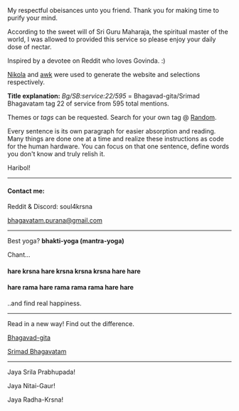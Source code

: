 <!--
.. title: About
.. slug: about
.. date: 2019-08-15 23:30:51 UTC-04:00
.. tags: 
.. category: 
.. link: 
.. description: 
.. type: text
-->

My respectful obeisances unto you friend. Thank you for making time to purify your mind.

According to the sweet will of Sri Guru Maharaja, the spiritual master of the world, I was allowed to provided this service so please enjoy your daily dose of nectar.

Inspired by a devotee on Reddit who loves Govinda. :)

[Nikola](http://www.getnikola.com) and [awk](http://matt.might.net/articles/sculpting-text/) were used to generate the website and selections respectively.

**Title explanation:** *Bg/SB:service:22/595* = Bhagavad-gita/Srimad Bhagavatam tag 22 of service from 595 total mentions. 

Themes or *tags* can be requested. Search for your own tag @ [Random](../../srch.app/index.html).

Every sentence is its own paragraph for easier absorption and reading. Many things are done one at a time and realize these instructions as code for the human hardware. You can focus on that one sentence, define words you don't know and truly relish it.

Haribol!

---

#### Contact me: 

Reddit & Discord: soul4krsna 

[bhagavatam.purana@gmail.com](mailto:bhagavatam.purana@gmail.com)

---

Best yoga? **bhakti-yoga (mantra-yoga)**

Chant...

#### hare krsna hare krsna krsna krsna hare hare

#### hare rama hare rama rama rama hare hare

..and find real happiness.

---

Read in a new way! Find out the difference.

[Bhagavad-gita](https://bg-ai.github.io)

[Srimad Bhagavatam](https://srimad-bhagavatam.github.io)

---

Jaya Srila Prabhupada! 

Jaya Nitai-Gaur! 

Jaya Radha-Krsna!


